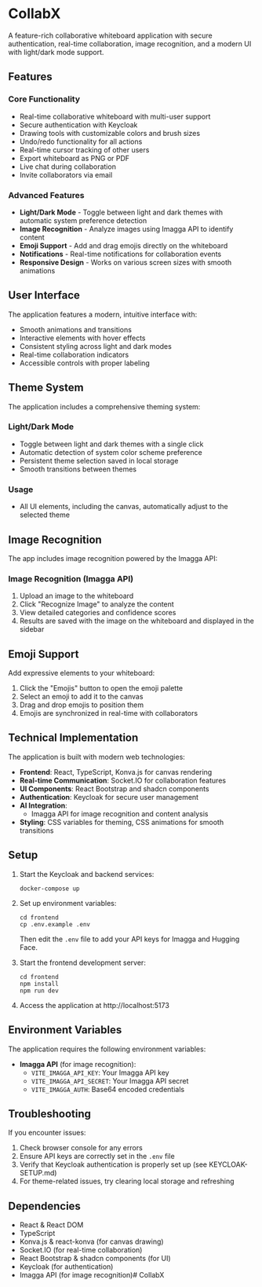 # CollabX

A feature-rich collaborative whiteboard application with secure authentication, real-time collaboration, image recognition, and a modern UI with light/dark mode support.

## Features

### Core Functionality
- Real-time collaborative whiteboard with multi-user support
- Secure authentication with Keycloak
- Drawing tools with customizable colors and brush sizes
- Undo/redo functionality for all actions
- Real-time cursor tracking of other users
- Export whiteboard as PNG or PDF
- Live chat during collaboration
- Invite collaborators via email

### Advanced Features
- **Light/Dark Mode** - Toggle between light and dark themes with automatic system preference detection
- **Image Recognition** - Analyze images using Imagga API to identify content
- **Emoji Support** - Add and drag emojis directly on the whiteboard
- **Notifications** - Real-time notifications for collaboration events
- **Responsive Design** - Works on various screen sizes with smooth animations

## User Interface

The application features a modern, intuitive interface with:
- Smooth animations and transitions
- Interactive elements with hover effects
- Consistent styling across light and dark modes
- Real-time collaboration indicators
- Accessible controls with proper labeling

## Theme System

The application includes a comprehensive theming system:

### Light/Dark Mode
- Toggle between light and dark themes with a single click
- Automatic detection of system color scheme preference
- Persistent theme selection saved in local storage
- Smooth transitions between themes

### Usage
- All UI elements, including the canvas, automatically adjust to the selected theme

## Image Recognition

The app includes image recognition powered by the Imagga API:

### Image Recognition (Imagga API)
1. Upload an image to the whiteboard
2. Click "Recognize Image" to analyze the content
3. View detailed categories and confidence scores
4. Results are saved with the image on the whiteboard and displayed in the sidebar

## Emoji Support

Add expressive elements to your whiteboard:
1. Click the "Emojis" button to open the emoji palette
2. Select an emoji to add it to the canvas
3. Drag and drop emojis to position them
4. Emojis are synchronized in real-time with collaborators

## Technical Implementation

The application is built with modern web technologies:

- **Frontend**: React, TypeScript, Konva.js for canvas rendering
- **Real-time Communication**: Socket.IO for collaboration features
- **UI Components**: React Bootstrap and shadcn components
- **Authentication**: Keycloak for secure user management
- **AI Integration**:
  - Imagga API for image recognition and content analysis
- **Styling**: CSS variables for theming, CSS animations for smooth transitions

## Setup

1. Start the Keycloak and backend services:
   ```
   docker-compose up
   ```

2. Set up environment variables:
   ```
   cd frontend
   cp .env.example .env
   ```
   Then edit the `.env` file to add your API keys for Imagga and Hugging Face.

3. Start the frontend development server:
   ```
   cd frontend
   npm install
   npm run dev
   ```

4. Access the application at http://localhost:5173

## Environment Variables

The application requires the following environment variables:

- **Imagga API** (for image recognition):
  - `VITE_IMAGGA_API_KEY`: Your Imagga API key
  - `VITE_IMAGGA_API_SECRET`: Your Imagga API secret
  - `VITE_IMAGGA_AUTH`: Base64 encoded credentials



## Troubleshooting

If you encounter issues:

1. Check browser console for any errors
2. Ensure API keys are correctly set in the `.env` file
3. Verify that Keycloak authentication is properly set up (see KEYCLOAK-SETUP.md)
4. For theme-related issues, try clearing local storage and refreshing

## Dependencies

- React & React DOM
- TypeScript
- Konva.js & react-konva (for canvas drawing)
- Socket.IO (for real-time collaboration)
- React Bootstrap & shadcn components (for UI)
- Keycloak (for authentication)
- Imagga API (for image recognition)#   C o l l a b X  
 